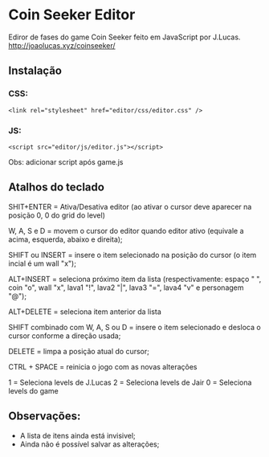 # Coin Seeker Editor
 Ediror de fases do game Coin Seeker feito em JavaScript por J.Lucas.
http://joaolucas.xyz/coinseeker/


## Instalação

### CSS:
    <link rel="stylesheet" href="editor/css/editor.css" />

### JS:
    <script src="editor/js/editor.js"></script>
Obs: adicionar script após game.js


## Atalhos do teclado

SHIT+ENTER = Ativa/Desativa editor (ao ativar o cursor deve aparecer na posição 0, 0 do grid do level)

W, A, S e D = movem o cursor do editor quando editor ativo (equivale a acima, esquerda, abaixo e direita);

SHIFT ou INSERT = insere o item selecionado na posição do cursor (o item incial é um wall "x");

ALT+INSERT = seleciona próximo item da lista (respectivamente: espaço " ", coin "o", wall "x", lava1 "!", lava2 "|", lava3 "=", lava4 "v" e personagem "@");

ALT+DELETE = seleciona item anterior da lista

SHIFT combinado com W, A, S ou D = insere o item selecionado e desloca o cursor conforme a direção usada;

DELETE = limpa a posição atual do cursor;

CTRL + SPACE = reinicia o jogo com as novas alterações

1 = Seleciona levels de J.Lucas
2 = Seleciona levels de Jair
0 = Seleciona levels do game

## Observações:

- A lista de itens ainda está invisivel;
- Ainda não é possível salvar as alterações;
